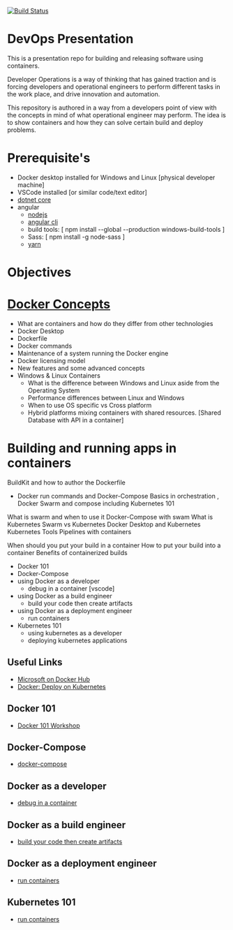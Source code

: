 [![Build Status](https://dev.azure.com/leeroyashworthsa/DevOps-Presentation/_apis/build/status/leeroya.DevOps-Presentation?branchName=master)](https://dev.azure.com/leeroyashworthsa/DevOps-Presentation/_build/latest?definitionId=1&branchName=master)

# DevOps Presentation

This is a presentation repo for building and releasing software using containers.

Developer Operations is a way of thinking that has gained traction and is forcing developers and operational engineers to perform different tasks in the work place, and drive innovation and automation.

This repository is authored in a way from a developers point of view with the concepts in mind of what operational engineer may perform. The idea is to show containers and how they can solve certain build and deploy problems.

# Prerequisite's 

- Docker desktop installed for Windows and Linux [physical developer machine]
- VSCode installed [or similar code/text editor]
- [dotnet core](https://dotnet.microsoft.com/download)
- angular 
    - [nodejs](https://nodejs.org/en/download/)
    - [angular cli](https://angular.io/cli)
    - build tools: [ npm install --global --production windows-build-tools ]
    - Sass: [ npm install -g node-sass ]
    - [yarn](https://yarnpkg.com/)

# Objectives

# [Docker Concepts](workshop/docker-101/README.md)

- What are containers and how do they differ from other technologies
- Docker Desktop
- Dockerfile
- Docker commands
- Maintenance of a system running the Docker engine
- Docker licensing model
- New features and some advanced concepts
- Windows & Linux Containers
    - What is the difference between Windows and Linux aside from the Operating System
    - Performance differences between Linux and Windows
    - When to use OS specific vs Cross platform
    - Hybrid platforms mixing containers with shared resources. [Shared Database with API in a container]
 

# Building and running apps in containers

BuildKit and how to author the Dockerfile
- Docker run commands and Docker-Compose
Basics in orchestration , Docker Swarm and compose including Kubernetes 101

What is swarm and when to use it
Docker-Compose with swam
What is Kubernetes
Swarm vs Kubernetes
Docker Desktop and Kubernetes
Kubernetes Tools
Pipelines with containers

When should you put your build in a container
How to put your build into a container
Benefits of containerized builds

- Docker 101
- Docker-Compose
- using Docker as a developer
    - debug in a container [vscode]
- using Docker as a build engineer
    - build your code then create artifacts
- using Docker as a deployment engineer
    - run containers
- Kubernetes 101
    - using kubernetes as a developer
    - deploying kubernetes applications

## Useful Links

- [Microsoft on Docker Hub](https://hub.docker.com/u/microsoft)
- [Docker: Deploy on Kubernetes](https://docs.docker.com/docker-for-windows/kubernetes/)

## Docker 101

- [Docker 101 Workshop](workshop/docker-101/README.md)

## Docker-Compose

- [docker-compose](workshop/docker-compose/README.md)

## Docker as a developer

- [debug in a container](workshop/debug-in-container/README.md)

## Docker as a build engineer

- [build your code then create artifacts](workshop/nuget-package/README.md)

## Docker as a deployment engineer

- [run containers](workshop/deployments/README.md)

## Kubernetes 101

- [run containers](workshop/deployments/README.md)